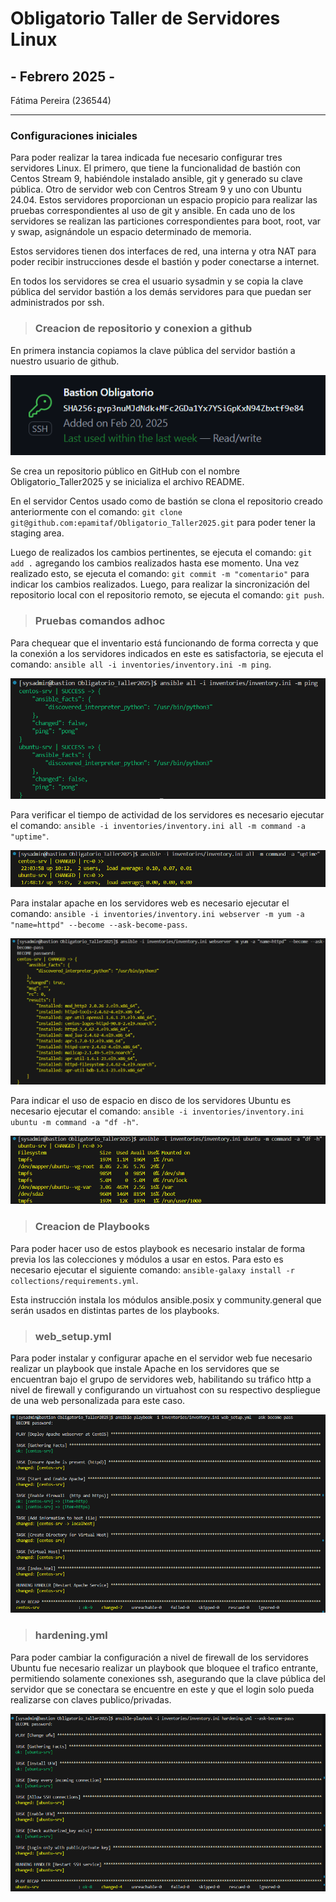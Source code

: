 # Obligatorio Taller de Servidores Linux
## - Febrero 2025 -

Fátima Pereira (236544)

---
### Configuraciones iniciales

Para poder realizar la tarea indicada fue necesario configurar tres servidores Linux. El primero, que tiene la funcionalidad de bastión con Centos Stream 9, habiéndole instalado ansible, git y generado su clave pública. Otro de servidor web con Centros Stream 9 y uno con Ubuntu 24.04. Estos servidores proporcionan un espacio propicio para realizar las pruebas correspondientes al uso de git y ansible. 
En cada uno de los servidores se realizan las particiones correspondientes para boot, root, var y swap, asignándole un espacio determinado de memoria.

Estos servidores tienen dos interfaces de red, una interna y otra NAT para poder recibir instrucciones desde el bastión y poder conectarse a internet.  

En todos los servidores se crea el usuario sysadmin y se copia la clave pública del servidor bastión a los demás servidores para que puedan ser administrados por ssh.



> ### Creacion de repositorio y conexion a github

En primera instancia copiamos la clave pública del servidor bastión a nuestro usuario de github.


![conexion ssh](results/SSH1.png)


Se crea un repositorio público en GitHub con el nombre Obligatorio_Taller2025 y se inicializa el archivo README.

En el servidor Centos usado como de bastión se clona el repositorio creado anteriormente con el comando: `git clone git@github.com:epamitaf/Obligatorio_Taller2025.git` para poder tener la staging area.

Luego de realizados los cambios pertinentes, se ejecuta el comando: `git add .` agregando los cambios realizados hasta ese momento. Una vez realizado esto, se ejecuta el comando: `git commit -m "comentario"` para indicar los cambios realizados. Luego, para realizar la sincronización del repositorio local con el repositorio remoto, se ejecuta el comando: `git push`.


> ### Pruebas comandos adhoc

Para chequear que el inventario está funcionando de forma correcta y que la conexión a los servidores indicados en este es satisfactoria, se ejecuta el comando: `ansible all -i inventories/inventory.ini -m ping`.

![ping ansible](results/ansibleping.png)


Para verificar el tiempo de actividad de los servidores es necesario ejecutar el comando: `ansible -i inventories/inventory.ini all -m command -a "uptime"`.


![uotime image](results/uptime.png)


Para instalar apache en los servidores web es necesario ejecutar el comando: `ansible -i inventories/inventory.ini webserver -m yum -a "name=httpd" --become --ask-become-pass`.


![instalacion de apache](results/installapache.png)


Para indicar el uso de espacio en disco de los servidores Ubuntu es necesario ejecutar el comando: `ansible -i inventories/inventory.ini ubuntu -m command -a "df -h"`.


![espacio en disco ubuntu](results/diskubuntu.png)


> ### Creacion de Playbooks

Para poder hacer uso de estos playbook es necesario instalar de forma previa los las colecciones y módulos a usar en estos. Para esto es necesario ejecutar el siguiente comando: `ansible-galaxy install -r collections/requirements.yml`.

Esta instrucción instala los módulos ansible.posix y community.general que serán usados en distintas partes de los playbooks.


> ### web_setup.yml

Para poder instalar y configurar apache en el servidor web fue necesario realizar un playbook que instale Apache en los servidores que se encuentran bajo el grupo de servidores web, habilitando su tráfico http a nivel de firewall y configurando un virtuahost con su respectivo despliegue de una web personalizada para este caso.

![ejecucion playbook websetup](results/web_setup.png)




> ### hardening.yml

Para poder cambiar la configuración a nivel de firewall de los servidores Ubuntu fue necesario realizar un playbook que bloquee el trafico entrante, permitiendo solamente conexiones ssh, asegurando que la clave pública del servidor que se conectara se encuentre en este y que el login solo pueda realizarse con claves publico/privadas.

![ejecucion playbook hardening](results/hardening.png)




